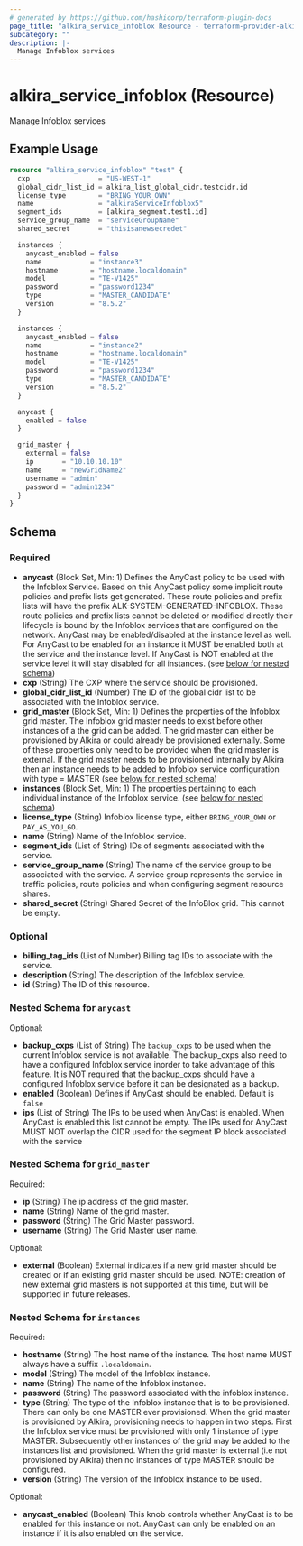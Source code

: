 ```yaml
---
# generated by https://github.com/hashicorp/terraform-plugin-docs
page_title: "alkira_service_infoblox Resource - terraform-provider-alkira"
subcategory: ""
description: |-
  Manage Infoblox services
---
```


# alkira_service_infoblox (Resource)

Manage Infoblox services

## Example Usage

```terraform
resource "alkira_service_infoblox" "test" {
  cxp                 = "US-WEST-1"
  global_cidr_list_id = alkira_list_global_cidr.testcidr.id
  license_type        = "BRING_YOUR_OWN"
  name                = "alkiraServiceInfoblox5"
  segment_ids         = [alkira_segment.test1.id]
  service_group_name  = "serviceGroupName"
  shared_secret       = "thisisanewsecredet"

  instances {
    anycast_enabled = false
    name            = "instance3"
    hostname        = "hostname.localdomain"
    model           = "TE-V1425"
    password        = "password1234"
    type            = "MASTER_CANDIDATE"
    version         = "8.5.2"
  }

  instances {
    anycast_enabled = false
    name            = "instance2"
    hostname        = "hostname.localdomain"
    model           = "TE-V1425"
    password        = "password1234"
    type            = "MASTER_CANDIDATE"
    version         = "8.5.2"
  }

  anycast {
    enabled = false
  }

  grid_master {
    external = false
    ip       = "10.10.10.10"
    name     = "newGridName2"
    username = "admin"
    password = "admin1234"
  }
}
```

<!-- schema generated by tfplugindocs -->
## Schema

### Required

- **anycast** (Block Set, Min: 1) Defines the AnyCast policy to be used with the Infoblox Service. Based on this AnyCast policy some implicit route policies and prefix lists get generated. These route policies and prefix lists will have the prefix ALK-SYSTEM-GENERATED-INFOBLOX. These route policies and prefix lists cannot be deleted or modified directly their lifecycle is bound by the Infoblox services that are configured on the network. AnyCast may be enabled/disabled at the instance level as well. For AnyCast to be enabled for an instance it MUST be enabled both at the service and the instance level. If AnyCast is NOT enabled at the service level it will stay disabled for all instances. (see [below for nested schema](#nestedblock--anycast))
- **cxp** (String) The CXP where the service should be provisioned.
- **global_cidr_list_id** (Number) The ID of the global cidr list to be associated with the Infoblox service.
- **grid_master** (Block Set, Min: 1) Defines the properties of the Infoblox grid master. The Infoblox grid master needs to exist before other instances of a the grid can be added. The grid master can either be provisioned by Alkira or could already be provisioned externally. Some of these properties only need to be provided when the grid master is external. If the grid master needs to be provisioned internally by Alkira then an instance needs to be added to Infoblox service configuration with type = MASTER (see [below for nested schema](#nestedblock--grid_master))
- **instances** (Block Set, Min: 1) The properties pertaining to each individual instance of the Infoblox service. (see [below for nested schema](#nestedblock--instances))
- **license_type** (String) Infoblox license type, either `BRING_YOUR_OWN` or `PAY_AS_YOU_GO`.
- **name** (String) Name of the Infoblox service.
- **segment_ids** (List of String) IDs of segments associated with the service.
- **service_group_name** (String) The name of the service group to be associated with the service. A service group represents the service in traffic policies, route policies and when configuring segment resource shares.
- **shared_secret** (String) Shared Secret of the InfoBlox grid. This cannot be empty.

### Optional

- **billing_tag_ids** (List of Number) Billing tag IDs to associate with the service.
- **description** (String) The description of the Infoblox service.
- **id** (String) The ID of this resource.

<a id="nestedblock--anycast"></a>
### Nested Schema for `anycast`

Optional:

- **backup_cxps** (List of String) The `backup_cxps` to be used when the current Infoblox service is not available. The backup_cxps also need to have a configured Infoblox service inorder to take advantage of this feature. It is NOT required that the backup_cxps should have a configured Infoblox service before it can be designated as a backup.
- **enabled** (Boolean) Defines if AnyCast should be enabled. Default is `false`
- **ips** (List of String) The IPs to be used when AnyCast is enabled. When AnyCast is enabled this list cannot be empty. The IPs used for AnyCast MUST NOT overlap the CIDR used for the segment IP block associated with the service


<a id="nestedblock--grid_master"></a>
### Nested Schema for `grid_master`

Required:

- **ip** (String) The ip address of the grid master.
- **name** (String) Name of the grid master.
- **password** (String) The Grid Master password.
- **username** (String) The Grid Master user name.

Optional:

- **external** (Boolean) External indicates if a new grid master should be created or if an existing grid master should be used. NOTE: creation of new external grid masters is not supported at this time, but will be supported in future releases.


<a id="nestedblock--instances"></a>
### Nested Schema for `instances`

Required:

- **hostname** (String) The host name of the instance. The host name MUST always have a suffix `.localdomain`.
- **model** (String) The model of the Infoblox instance.
- **name** (String) The name of the Infoblox instance.
- **password** (String) The password associated with the infoblox instance.
- **type** (String) The type of the Infoblox instance that is to be provisioned. There can only be one MASTER ever provisioned. When the grid master is provisioned by Alkira, provisioning needs to happen in two steps. First the Infoblox service must be provisioned with only 1 instance of type MASTER. Subsequently other instances of the grid may be added to the instances list and provisioned. When the grid master is external (i.e not provisioned by Alkira) then no instances of type MASTER should be configured.
- **version** (String) The version of the Infoblox instance to be used.

Optional:

- **anycast_enabled** (Boolean) This knob controls whether AnyCast is to be enabled for this instance or not. AnyCast can only be enabled on an instance if it is also enabled on the service.


